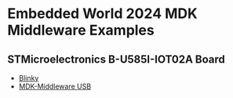 # Embedded World 2024 MDK Middleware Examples

## STMicroelectronics B-U585I-IOT02A Board

 - [Blinky](./Boards/B-U585I-IOT02A/Blinky)
 - [MDK-Middleware USB](./Boards/B-U585I-IOT02A/USB)
